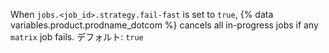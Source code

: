 When `jobs.<job_id>.strategy.fail-fast` is set to `true`, {% data variables.product.prodname_dotcom %} cancels all in-progress jobs if any `matrix` job fails. デフォルト: `true`
